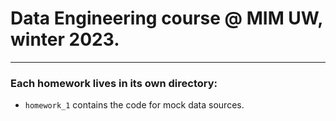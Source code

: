 #  Data Engineering course @ MIM UW, winter 2023.
---------------------------------------------

### Each homework lives in its own directory:
- `homework_1` contains the code for mock data sources.